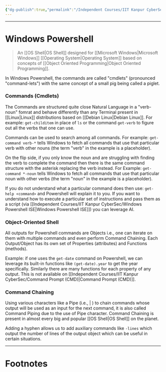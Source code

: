 ```yaml
---
{"dg-publish":true,"permalink":"/Independent Courses/IIT Kanpur CyberSec/Windows Powershell/","tags":["Academics"]}
---
```



---
# Windows Powershell
> An [[OS Shell\|OS Shell]] designed for [[Microsoft Windows\|Microsoft Windows]] [[Operating System\|Operating System]] based on concepts of [[Object Oriented Programming\|Object Oriented Programming]].

In Windows Powershell, the commands are called "cmdlets" (pronounced "command-lets") with the same concept of a small pig being called a piglet.

### Commands (Cmdlets)
The Commands are structured quite close Natural Language in a "verb-noun" fomrat and behave differently than any Terminal present in [[Linux\|Linux]] distributions based on [[Debian Linux\|Debian Linux]].
For example: `get-childitem` in place of `ls` or the command `get-verb` to figure out all the verbs that one can use.

Commands can be used to search among all commands.
For example: `get-command verb-*` tells Windows to fetch all commands that use that particular verb with other nouns (the term "verb" in the example is a placeholder).

On the flip side, if you only know the noun and are struggling with finding the verb to complete the command then there is the same command structure with the asterisk replacing the verb instead. 
For Example: `get-command *-noun` tells Windows to fetch all commands that use that particular noun with other verbs (the term "noun" in the example is a placeholder).

If you do not understand what a particular command does then use: `get-help <command>` and Powershell will explain it to you. If you want to understand how to execute a particular set of instructions and pass them as a script (via [[Independent Courses/IIT Kanpur CyberSec/Windows Powershell ISE\|Windows Powershell ISE]]) you can leverage AI.

### Object-Oriented Shell
All outputs for Powershell commands are Objects i.e., one can iterate on them with multiple commands and even perform Command Chaining. Each Output/Object has its own set of Properties (attributes) and Functions (methods).

Example: if one uses the `get-date` command on Powershell, we can leverage its built-in functions like `(get-date).year` to get the year specifically. Similarly there are many functions for each property of any output. This is not available on [[Independent Courses/IIT Kanpur CyberSec/Command Prompt (CMD)\|Command Prompt (CMD)]].

### Command Chaining
Using various characters like a Pipe (i.e., | ) to chain commands whose output will be used as an input for the next command, it is also called Command Piping due to the use of Pipe character. Command Chaining is present in almost every big and popular [[OS Shell\|OS Shell]] on the planet.

Adding a hyphen allows us to add auxiliary commands like `-lines` which output the number of lines of the output object which can be useful in certain situations.


---
# Footnotes
